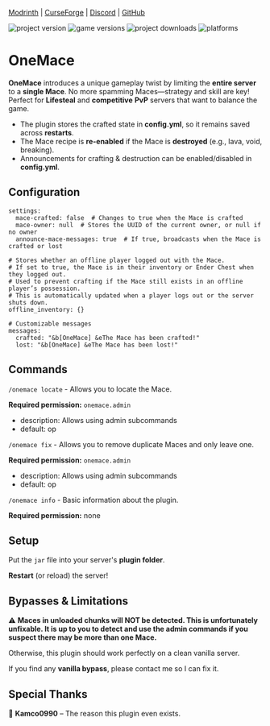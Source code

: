 [Modrinth](https://modrinth.com/plugin/onemace) | [CurseForge](https://curseforge.com/minecraft/bukkit-plugins/onemace) | [Discord](https://discordapp.com/users/555629040455909406) | [GitHub](https://github.com/mattwhyy/OneMace)

![project version](https://img.shields.io/modrinth/v/onemace) ![game versions](https://img.shields.io/modrinth/game-versions/onemace?color=yellow) ![project downloads](https://img.shields.io/modrinth/dt/onemace) ![platforms](https://img.shields.io/badge/build-bukkit%20paper%20spigot%20purpur-brightgreen?style=flat&label=platforms&color=purple)
# OneMace
**OneMace** introduces a unique gameplay twist by limiting the **entire server** to a **single Mace**. No more spamming Maces—strategy and skill are key! Perfect for **Lifesteal** and **competitive** **PvP** servers that want to balance the game.

- The plugin stores the crafted state in **config.yml**, so it remains saved across **restarts**.
- The Mace recipe is **re-enabled** if the Mace is **destroyed** (e.g., lava, void, breaking).
- Announcements for crafting & destruction can be enabled/disabled in **config.yml**.

## Configuration
```
settings:
  mace-crafted: false  # Changes to true when the Mace is crafted
  mace-owner: null  # Stores the UUID of the current owner, or null if no owner
  announce-mace-messages: true  # If true, broadcasts when the Mace is crafted or lost

# Stores whether an offline player logged out with the Mace.
# If set to true, the Mace is in their inventory or Ender Chest when they logged out.
# Used to prevent crafting if the Mace still exists in an offline player’s possession.
# This is automatically updated when a player logs out or the server shuts down.
offline_inventory: {}

# Customizable messages
messages:
  crafted: "&b[OneMace] &eThe Mace has been crafted!"
  lost: "&b[OneMace] &eThe Mace has been lost!"
```
## Commands
```/onemace locate``` -
Allows you to locate the Mace.

**Required permission:** 
```onemace.admin```
- description: Allows using admin subcommands
- default: op

```/onemace fix``` -
Allows you to remove duplicate Maces and only leave one.

**Required permission:** 
```onemace.admin```
- description: Allows using admin subcommands
- default: op

```/onemace info``` -
Basic information about the plugin.

**Required permission:** 
none

## Setup
Put the ```jar``` file into your server's **plugin folder**.

**Restart** (or reload) the server!

## Bypasses & Limitations
⚠️ **Maces in unloaded chunks will NOT be detected. This is unfortunately unfixable. It is up to you to detect and use the admin commands if you suspect there may be more than one Mace.**

Otherwise, this plugin should work perfectly on a clean vanilla server.

If you find any **vanilla bypass**, please contact me so I can fix it.


## Special Thanks
💙 **Kamco0990** – The reason this plugin even exists.
